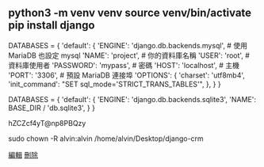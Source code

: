 python3 -m venv venv
source venv/bin/activate
pip install django
---
DATABASES = {
    'default': {
        'ENGINE': 'django.db.backends.mysql',  # 使用 MariaDB 也設定 mysql
        'NAME': 'project',                   # 你的資料庫名稱
        'USER': 'root',                      # 資料庫使用者
        'PASSWORD': 'mypass',              # 密碼
        'HOST': 'localhost',                   # 主機
        'PORT': '3306',                        # 預設 MariaDB 連接埠
        'OPTIONS': {
            'charset': 'utf8mb4',
            'init_command': "SET sql_mode='STRICT_TRANS_TABLES'",
        },
    }
}

DATABASES = {
    'default': {
        'ENGINE': 'django.db.backends.sqlite3',
        'NAME': BASE_DIR / 'db.sqlite3',
    }
}

hZCZcf4yT@np8PBQzy

sudo chown -R alvin:alvin /home/alvin/Desktop/django-crm

<a class="btn btn-sm btn-warning" href="{% url 'customer_edit' c.id %}">編輯</a>
      <a class="btn btn-sm btn-danger" href="{% url 'customer_delete' c.id %}">刪除</a>